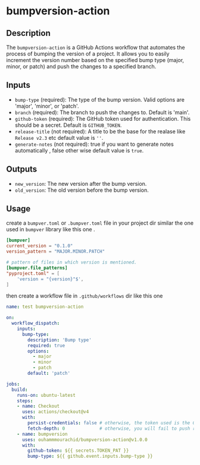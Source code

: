# bumpversion-action

## Description

The `bumpversion-action` is a GitHub Actions workflow that automates the process of bumping the version of a project. It allows you to easily increment the version number based on the specified bump type (major, minor, or patch) and push the changes to a specified branch.

## Inputs

- `bump-type` (required): The type of the bump version. Valid options are 'major', 'minor', or 'patch'.
- `branch` (required): The branch to push the changes to. Default is 'main'.
- `github-token` (required): The GitHub token used for authentication. This should be a secret. Default is `GITHUB_TOKEN`.
- `release-title` (not required): A title to be the base for the realase like `Release v2.3` etc default value is `''`.
- `generate-notes` (not required): true if you want to generate notes automatically , false other wise default value is `true`.


## Outputs

- `new_version`: The new version after the bump version.
- `old_version`: The old version before the bump version.

## Usage
create a `bumpver.toml` or `.bumpver.toml` file in your project dir similar the one used in `bumpver` library like this one .

```toml
[bumpver]
current_version = "0.1.0"
version_pattern = "MAJOR.MINOR.PATCH"

# pattern of files in which version is mentioned.
[bumpver.file_patterns]
"pyproject.toml" = [
    'version = "{version}"$',
]
```

then create a workflow file in `.github/workflows` dir like this one

```yml
name: test bumpversion-action

on:
  workflow_dispatch:
    inputs:
      bump-type:
        description: 'Bump type'
        required: true
        options:
          - major
          - minor
          - patch
        default: 'patch'

jobs:
  build:
    runs-on: ubuntu-latest
    steps:
    - name: Checkout
      uses: actions/checkout@v4
      with:
        persist-credentials: false # otherwise, the token used is the GITHUB_TOKEN, instead of your personal token
        fetch-depth: 0             # otherwise, you will fail to push refs to dest repo
    - name: bumpversion
      uses: ouhammmourachid/bumpversion-action@v1.0.0
      with:
        github-token: ${{ secrets.TOKEN_PAT }}
        bump-type: ${{ github.event.inputs.bump-type }}
```
